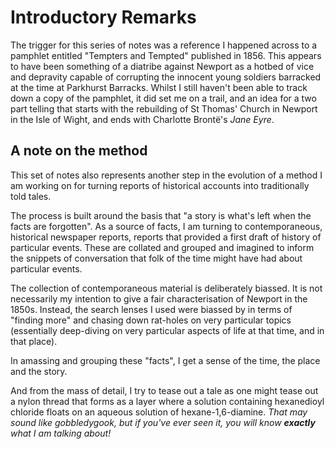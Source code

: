 # Introductory Remarks

The trigger for this series of notes was a reference I happened across to a pamphlet entitled "Tempters and Tempted" published in 1856. This appears to have been something of a diatribe against Newport as a hotbed of vice and depravity capable of corrupting the innocent young soldiers barracked at the time at Parkhurst Barracks. Whilst I still haven't been able to track down a copy of the pamphlet, it did set me on a trail, and an idea for a two part telling that starts with the rebuilding of St Thomas' Church in Newport in the Isle of Wight, and ends with Charlotte Brontë's *Jane Eyre*.

## A note on the method

This set of notes also represents another step in the evolution of a method I am working on for turning reports of historical accounts into traditionally told tales.

The process is built around the basis that "a story is what's left when the facts are forgotten". As a source of facts, I am turning to contemporaneous, historical newspaper reports, reports that provided a first draft of history of particular events. These are collated and grouped and imagined to inform the snippets of conversation that folk of the time might have had about particular events.

The collection of contemporaneous material is deliberately biassed. It is not necessarily my intention to give a fair characterisation of Newport in the 1850s. Instead, the search lenses I used were biassed by in terms of "finding more" and chasing down rat-holes on very particular topics (essentially deep-diving on very particular aspects of life at that time, and in that place).

In amassing and grouping these "facts", I get a sense of the time, the place and the story.

And from the mass of detail, I try to tease out a tale as one might tease out a nylon thread that forms as a layer where a solution containing hexanedioyl chloride floats on an aqueous solution of hexane-1,6-diamine. *That may sound like gobbledygook, but if you've ever seen it, you will know __exactly__ what I am talking about!*
